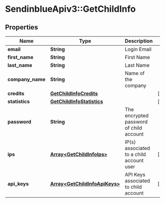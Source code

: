 # SendinblueApiv3::GetChildInfo

## Properties
Name | Type | Description | Notes
------------ | ------------- | ------------- | -------------
**email** | **String** | Login Email | 
**first_name** | **String** | First Name | 
**last_name** | **String** | Last Name | 
**company_name** | **String** | Name of the company | 
**credits** | [**GetChildInfoCredits**](GetChildInfoCredits.md) |  | [optional] 
**statistics** | [**GetChildInfoStatistics**](GetChildInfoStatistics.md) |  | [optional] 
**password** | **String** | The encrypted password of child account | 
**ips** | [**Array&lt;GetChildInfoIps&gt;**](GetChildInfoIps.md) | IP(s) associated to a child account user | [optional] 
**api_keys** | [**Array&lt;GetChildInfoApiKeys&gt;**](GetChildInfoApiKeys.md) | API Keys associated to child account | [optional] 


